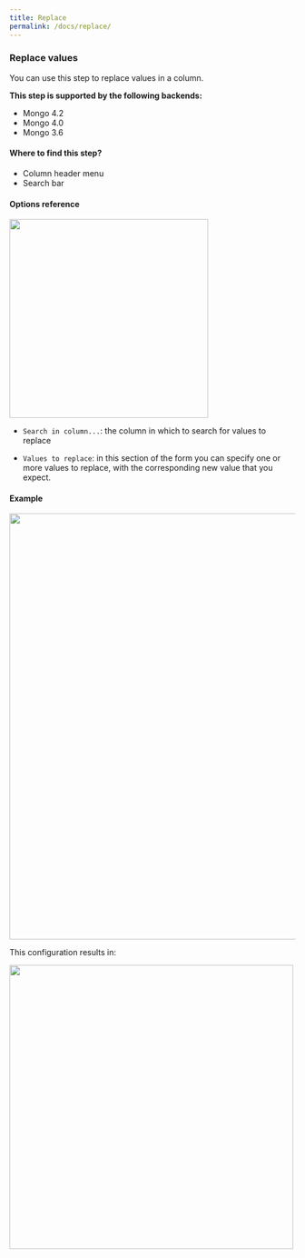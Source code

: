 ```yaml
---
title: Replace
permalink: /docs/replace/
---
```


### Replace values

You can use this step to replace values in a column.

**This step is supported by the following backends:**

- Mongo 4.2
- Mongo 4.0
- Mongo 3.6

#### Where to find this step?

- Column header menu
- Search bar

#### Options reference

<img src="../../img/docs/user-interface/replace_step_form.jpg" width="350" />

- `Search in column...`: the column in which to search for values to replace

- `Values to replace`: in this section of the form you can specify one or more
  values to replace, with the corresponding new value that you expect.

#### Example

<img src="../../img/docs/user-interface/replace_example_conf.jpg" width="750" />

This configuration results in:

<img src="../../img/docs/user-interface/replace_example_result.jpg" width="500" />
